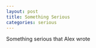 ```yaml
---
layout: post
title: Something Serious
categories: serious
---
```




Something serious that Alex wrote